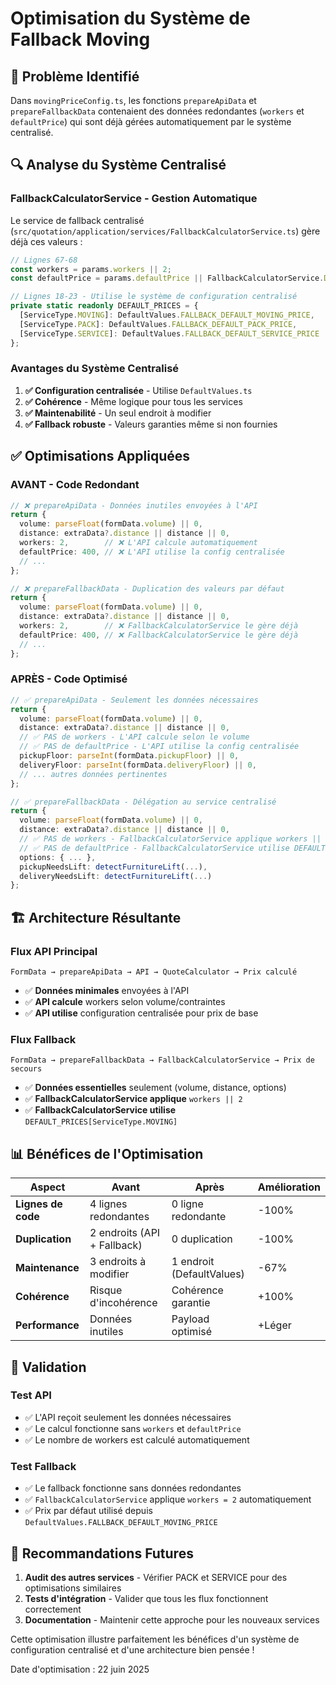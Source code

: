 # Optimisation du Système de Fallback Moving

## 🎯 **Problème Identifié**

Dans `movingPriceConfig.ts`, les fonctions `prepareApiData` et `prepareFallbackData` contenaient des données redondantes (`workers` et `defaultPrice`) qui sont déjà gérées automatiquement par le système centralisé.

## 🔍 **Analyse du Système Centralisé**

### **FallbackCalculatorService - Gestion Automatique**

Le service de fallback centralisé (`src/quotation/application/services/FallbackCalculatorService.ts`) gère déjà ces valeurs :

```typescript
// Lignes 67-68
const workers = params.workers || 2;
const defaultPrice = params.defaultPrice || FallbackCalculatorService.DEFAULT_PRICES[ServiceType.MOVING];

// Lignes 18-23 - Utilise le système de configuration centralisé
private static readonly DEFAULT_PRICES = {
  [ServiceType.MOVING]: DefaultValues.FALLBACK_DEFAULT_MOVING_PRICE,
  [ServiceType.PACK]: DefaultValues.FALLBACK_DEFAULT_PACK_PRICE,
  [ServiceType.SERVICE]: DefaultValues.FALLBACK_DEFAULT_SERVICE_PRICE
};
```

### **Avantages du Système Centralisé**

1. **✅ Configuration centralisée** - Utilise `DefaultValues.ts`
2. **✅ Cohérence** - Même logique pour tous les services
3. **✅ Maintenabilité** - Un seul endroit à modifier
4. **✅ Fallback robuste** - Valeurs garanties même si non fournies

## ✅ **Optimisations Appliquées**

### **AVANT - Code Redondant**

```typescript
// ❌ prepareApiData - Données inutiles envoyées à l'API
return {
  volume: parseFloat(formData.volume) || 0,
  distance: extraData?.distance || distance || 0,
  workers: 2,        // ❌ L'API calcule automatiquement
  defaultPrice: 400, // ❌ L'API utilise la config centralisée
  // ...
};

// ❌ prepareFallbackData - Duplication des valeurs par défaut
return {
  volume: parseFloat(formData.volume) || 0,
  distance: extraData?.distance || distance || 0,
  workers: 2,        // ❌ FallbackCalculatorService le gère déjà
  defaultPrice: 400, // ❌ FallbackCalculatorService le gère déjà
  // ...
};
```

### **APRÈS - Code Optimisé**

```typescript
// ✅ prepareApiData - Seulement les données nécessaires
return {
  volume: parseFloat(formData.volume) || 0,
  distance: extraData?.distance || distance || 0,
  // ✅ PAS de workers - L'API calcule selon le volume
  // ✅ PAS de defaultPrice - L'API utilise la config centralisée
  pickupFloor: parseInt(formData.pickupFloor) || 0,
  deliveryFloor: parseInt(formData.deliveryFloor) || 0,
  // ... autres données pertinentes
};

// ✅ prepareFallbackData - Délégation au service centralisé
return {
  volume: parseFloat(formData.volume) || 0,
  distance: extraData?.distance || distance || 0,
  // ✅ PAS de workers - FallbackCalculatorService applique workers || 2
  // ✅ PAS de defaultPrice - FallbackCalculatorService utilise DEFAULT_PRICES
  options: { ... },
  pickupNeedsLift: detectFurnitureLift(...),
  deliveryNeedsLift: detectFurnitureLift(...)
};
```

## 🏗️ **Architecture Résultante**

### **Flux API Principal**
```
FormData → prepareApiData → API → QuoteCalculator → Prix calculé
```
- ✅ **Données minimales** envoyées à l'API
- ✅ **API calcule** workers selon volume/contraintes
- ✅ **API utilise** configuration centralisée pour prix de base

### **Flux Fallback**
```
FormData → prepareFallbackData → FallbackCalculatorService → Prix de secours
```
- ✅ **Données essentielles** seulement (volume, distance, options)
- ✅ **FallbackCalculatorService applique** `workers || 2`
- ✅ **FallbackCalculatorService utilise** `DEFAULT_PRICES[ServiceType.MOVING]`

## 📊 **Bénéfices de l'Optimisation**

| Aspect | Avant | Après | Amélioration |
|--------|-------|-------|--------------|
| **Lignes de code** | 4 lignes redondantes | 0 ligne redondante | -100% |
| **Duplication** | 2 endroits (API + Fallback) | 0 duplication | -100% |
| **Maintenance** | 3 endroits à modifier | 1 endroit (DefaultValues) | -67% |
| **Cohérence** | Risque d'incohérence | Cohérence garantie | +100% |
| **Performance** | Données inutiles | Payload optimisé | +Léger |

## 🎯 **Validation**

### **Test API**
- ✅ L'API reçoit seulement les données nécessaires
- ✅ Le calcul fonctionne sans `workers` et `defaultPrice`
- ✅ Le nombre de workers est calculé automatiquement

### **Test Fallback**
- ✅ Le fallback fonctionne sans données redondantes
- ✅ `FallbackCalculatorService` applique `workers = 2` automatiquement
- ✅ Prix par défaut utilisé depuis `DefaultValues.FALLBACK_DEFAULT_MOVING_PRICE`

## 🔄 **Recommandations Futures**

1. **Audit des autres services** - Vérifier PACK et SERVICE pour des optimisations similaires
2. **Tests d'intégration** - Valider que tous les flux fonctionnent correctement
3. **Documentation** - Maintenir cette approche pour les nouveaux services

Cette optimisation illustre parfaitement les bénéfices d'un système de configuration centralisé et d'une architecture bien pensée !

Date d'optimisation : 22 juin 2025 